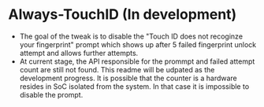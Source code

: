 # Always-TouchID (In development)
* The goal of the tweak is to disable the "Touch ID does not recoginze your fingerprint" prompt which shows up after 5 failed fingerprint unlock attempt and allows further attempts.
* At current stage, the API responsible for the prommpt and failed attempt count are still not found. This readme will be udpated as the development progress. It is possible that the counter is a hardware resides in SoC isolated from the system. In that case it is impossible to disable the prompt.
